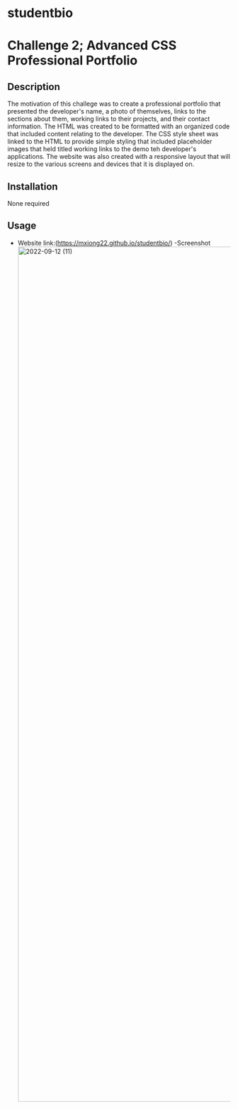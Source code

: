 # studentbio
# Challenge 2; Advanced CSS Professional Portfolio


## Description
The motivation of this challege was to create a professional portfolio that presented the developer's name, a photo of themselves, links to the sections about them, working links to their projects, and their contact information. The HTML was created to be formatted with an organized code that included content relating to the developer. The CSS style sheet was linked to the HTML to provide simple styling that included placeholder images that held titled working links to the demo teh developer's applications. The website was also created with a responsive layout that will resize to the various screens and devices that it is displayed on. 

## Installation 
None required 

## Usage 
- Website link:(https://mxiong22.github.io/studentbio/)
-Screenshot<img width="1928" alt="2022-09-12 (11)" src="https://user-images.githubusercontent.com/107875628/189805763-fdaecdcc-6752-454a-99c5-8c7803c2eef7.png">





